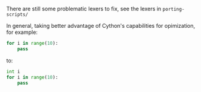 There are still some problematic lexers to fix, see the lexers in 
`porting-scripts/`

In general, taking better advantage of Cython's capabilities for opimization, for example:

```python
for i in range(10):
    pass
```

to:

```python
int i
for i in range(10):
    pass
```
